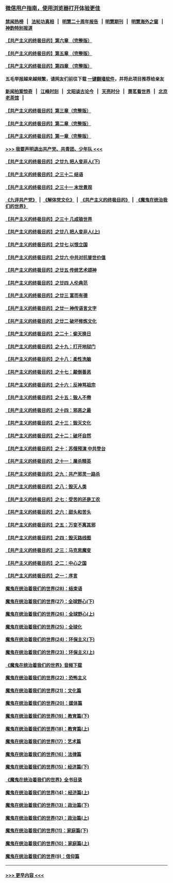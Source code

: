 ### [微信用户指南，使用浏览器打开体验更佳](https://github.com/gfw-breaker/banned-news1/blob/master/indexes/wechat-guide.md?t=0)
#### [禁闻热榜](热点新闻.md?t=0)  &nbsp;&nbsp;|&nbsp;&nbsp; [法轮功真相](https://github.com/gfw-breaker/truth/blob/master/README.md?t=0) &nbsp;&nbsp;|&nbsp;&nbsp; [明慧二十周年报告](https://github.com/gfw-breaker/mh-reports/blob/master/README.md?t=0) &nbsp;&nbsp;|&nbsp;&nbsp;[明慧期刊](https://github.com/gfw-breaker/mh-qikan) &nbsp;&nbsp;|&nbsp;&nbsp; [明慧海外之窗](https://github.com/gfw-breaker/mh-news/blob/master/README.md?t=0) &nbsp;&nbsp;|&nbsp;&nbsp; [神韵特别报道](https://github.com/gfw-breaker/mh-news/blob/master/shenyun.md?t=0)
#### [【共产主义的终极目的】第六章 （完整版）](../pages/nsc422/n11428913.md?t=02111356) 
#### [【共产主义的终极目的】第五章 （完整版）](../pages/nsc422/n11428912.md?t=02111356) 
#### [【共产主义的终极目的】第四章 （完整版）](../pages/nsc422/n11428907.md?t=02111356) 
#### 五毛举报越来越频繁，请网友们前往下载 [一键翻墙软件](https://github.com/gfw-breaker/ssr-accounts)，并将此项目推荐给亲友
#### [新闻拍案惊奇](https://github.com/gfw-breaker/banned-news1/blob/master/pages/link4.md) &nbsp;&nbsp;|&nbsp;&nbsp; [江峰时刻](https://github.com/gfw-breaker/banned-news1/blob/master/pages/link4.md) &nbsp;&nbsp;|&nbsp;&nbsp; [文昭谈古论今](https://github.com/gfw-breaker/banned-news1/blob/master/pages/link4.md) &nbsp;&nbsp;|&nbsp;&nbsp; [天亮时分](https://github.com/gfw-breaker/banned-news1/blob/master/pages/link4.md) &nbsp;&nbsp;|&nbsp;&nbsp; [萧茗看世界](https://github.com/gfw-breaker/banned-news1/blob/master/pages/link4.md) &nbsp;&nbsp;|&nbsp;&nbsp; [北京老茶馆](https://github.com/gfw-breaker/banned-news1/blob/master/pages/link4.md) &nbsp;&nbsp;|&nbsp;&nbsp; 
#### [【共产主义的终极目的】第三章（完整版）](../pages/nsc422/n11428848.md?t=02111356) 
#### [【共产主义的终极目的】第二章（完整版）](../pages/nsc422/n11428831.md?t=02111356) 
#### [【共产主义的终极目的】第一章（完整版）](../pages/nsc422/n11417651.md?t=02111356) 
#### [>>> 我要声明退出共产党、共青团、少年队 <<<](https://github.com/begood0513/goodnews/blob/master/quit/letter.md) 
#### [【共产主义的终极目的】之廿九 把人变非人(下)](../pages/nsc422/n11344140.md?t=02111356) 
#### [【共产主义的终极目的】之三十二 结语](../pages/nsc422/n11360535.md?t=02111356) 
#### [【共产主义的终极目的】之三十一 末世景观](../pages/nsc422/n11351129.md?t=02111356) 
#### [《九评共产党》](https://github.com/begood0513/9ping.md/blob/master/README.md) &nbsp;|&nbsp; [《解体党文化》](../../../../jtdwh.md/blob/master/README.md)  &nbsp;|&nbsp; [《共产主义的终极目的》](../../../../gczydzjmd.md/blob/master/README.md) &nbsp;|&nbsp; [《魔鬼在统治我们的世界》](../../../../mgztzwmdsj.md/blob/master/README.md) 
#### [【共产主义的终极目的】之三十 几成狼世界](../pages/nsc422/n11348280.md?t=02111356) 
#### [【共产主义的终极目的】之廿八 把人变非人(上)](../pages/nsc422/n11340492.md?t=02111356) 
#### [【共产主义的终极目的】之廿七 以恨立国](../pages/nsc422/n11336944.md?t=02111356) 
#### [【共产主义的终极目的】之廿六 中共对抗普世价值](../pages/nsc422/n11324785.md?t=02111356) 
#### [【共产主义的终极目的】之廿五 传统艺术颂神](../pages/nsc422/n11296396.md?t=02111356) 
#### [【共产主义的终极目的】之廿四 人伦典范](../pages/nsc422/n11296397.md?t=02111356) 
#### [【共产主义的终极目的】之廿三 富而有德](../pages/nsc422/n11283598.md?t=02111356) 
#### [【共产主义的终极目的】之廿一 神传语言文字](../pages/nsc422/n11263265.md?t=02111356) 
#### [【共产主义的终极目的】之廿二 破坏修炼文化](../pages/nsc422/n11245728.md?t=02111356) 
#### [【共产主义的终极目的】之二十：偷天换日](../pages/nsc422/n11238846.md?t=02111356) 
#### [【共产主义的终极目的】之十九：打开地狱门](../pages/nsc422/n11206376.md?t=02111356) 
#### [【共产主义的终极目的】之十八：柔性洗脑](../pages/nsc422/n11199994.md?t=02111356) 
#### [【共产主义的终极目的】之十七：颠倒善恶](../pages/nsc422/n11179782.md?t=02111356) 
#### [【共产主义的终极目的】之十六：反神骂祖宗](../pages/nsc422/n11166798.md?t=02111356) 
#### [【共产主义的终极目的】之十五：毁人不倦](../pages/nsc422/n11166792.md?t=02111356) 
#### [【共产主义的终极目的】之十四：邪恶之最](../pages/nsc422/n11150249.md?t=02111356) 
#### [【共产主义的终极目的】之十三：毁灭文化](../pages/nsc422/n11135227.md?t=02111356) 
#### [【共产主义的终极目的】之十二：破坏自然](../pages/nsc422/n11135214.md?t=02111356) 
#### [【共产主义的终极目的】之十：苏俄预演 中共登台](../pages/nsc422/n11118424.md?t=02111356) 
#### [【共产主义的终极目的】之十一：屠杀精英](../pages/nsc422/n11118442.md?t=02111356) 
#### [【共产主义的终极目的】之九：共产邪灵一路杀](../pages/nsc422/n11114139.md?t=02111356) 
#### [【共产主义的终极目的】之八：毁灭人类](../pages/nsc422/n11108503.md?t=02111356) 
#### [【共产主义的终极目的】之七：受苦的还是工农](../pages/nsc422/n11101809.md?t=02111356) 
#### [【共产主义的终极目的】之六：甜头和苦头](../pages/nsc422/n11096971.md?t=02111356) 
#### [【共产主义的终极目的】之五：万变不离其邪](../pages/nsc422/n11091285.md?t=02111356) 
#### [【共产主义的终极目的】之四：毁灭路线图](../pages/nsc422/n11086284.md?t=02111356) 
#### [【共产主义的终极目的】之三：马克思魔变](../pages/nsc422/n11061941.md?t=02111356) 
#### [【共产主义的终极目的】之二：中心之国](../pages/nsc422/n11047728.md?t=02111356) 
#### [【共产主义的终极目的】之一：序言](../pages/nsc422/n11086077.md?t=02111356) 
#### [魔鬼在统治着我们的世界(28)：结束语](../pages/nsc422/n10936246.md?t=02111356) 
#### [魔鬼在统治着我们的世界(27)：全球野心(下)](../pages/nsc422/n10928319.md?t=02111356) 
#### [魔鬼在统治着我们的世界(26)：全球野心(上)](../pages/nsc422/n10900318.md?t=02111356) 
#### [魔鬼在统治着我们的世界(25)：全球化](../pages/nsc422/n10788205.md?t=02111356) 
#### [魔鬼在统治着我们的世界(24)：环保主义(下)](../pages/nsc422/n10695307.md?t=02111356) 
#### [魔鬼在统治着我们的世界(23)：环保主义(上)](../pages/nsc422/n10688613.md?t=02111356) 
#### [《魔鬼在统治着我们的世界》音频下载](../pages/nsc422/n10635553.md?t=02111356) 
#### [魔鬼在统治着我们的世界(22)：恐怖主义](../pages/nsc422/n10614727.md?t=02111356) 
#### [魔鬼在统治着我们的世界(21)：文化篇](../pages/nsc422/n10597706.md?t=02111356) 
#### [魔鬼在统治着我们的世界(20)：媒体篇](../pages/nsc422/n10586579.md?t=02111356) 
#### [魔鬼在统治着我们的世界(19)：教育篇(下)](../pages/nsc422/n10564808.md?t=02111356) 
#### [魔鬼在统治着我们的世界(18)：教育篇(上)](../pages/nsc422/n10526970.md?t=02111356) 
#### [魔鬼在统治着我们的世界(17)：艺术篇](../pages/nsc422/n10499093.md?t=02111356) 
#### [魔鬼在统治着我们的世界(16)：法律篇](../pages/nsc422/n10485969.md?t=02111356) 
#### [魔鬼在统治着我们的世界(15)：经济篇(下)](../pages/nsc422/n10469975.md?t=02111356) 
#### [《魔鬼在统治着我们的世界》全书目录](../pages/nsc422/n10464261.md?t=02111356) 
#### [魔鬼在统治着我们的世界(14)：经济篇(上)](../pages/nsc422/n10457370.md?t=02111356) 
#### [魔鬼在统治着我们的世界(13)：政治篇(下)](../pages/nsc422/n10448270.md?t=02111356) 
#### [魔鬼在统治着我们的世界(12)：政治篇(上)](../pages/nsc422/n10444576.md?t=02111356) 
#### [魔鬼在统治着我们的世界(11)：家庭篇(下)](../pages/nsc422/n10440961.md?t=02111356) 
#### [魔鬼在统治着我们的世界(10)：家庭篇(上)](../pages/nsc422/n10435448.md?t=02111356) 
#### [魔鬼在统治着我们的世界(9)：信仰篇](../pages/nsc422/n10432159.md?t=02111356) 

----
#### [ >>> 更早内容 <<< ](../indexes/nsc422-earlier.md)
